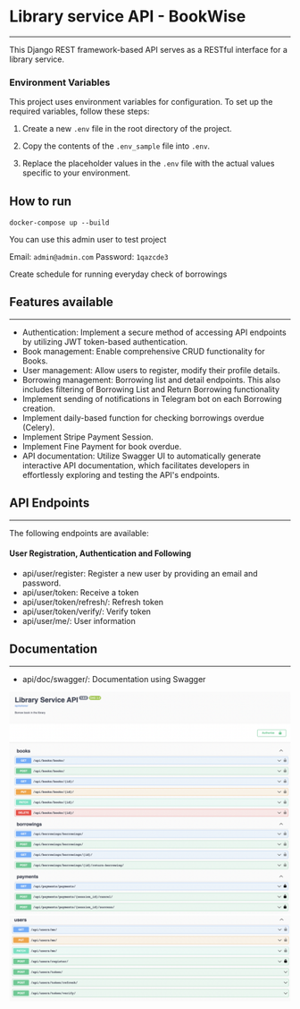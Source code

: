 # Library service API - BookWise

 ---
 This Django REST framework-based API serves as a RESTful interface for a library service.


### Environment Variables

This project uses environment variables for configuration. To set up the required variables, follow these steps:

1. Create a new `.env` file in the root directory of the project.

2. Copy the contents of the `.env_sample` file into `.env`.

3. Replace the placeholder values in the `.env` file with the actual values specific to your environment.


## How to run

```
docker-compose up --build
```
You can use this admin user to test project

Email: `admin@admin.com`
Password: `1qazcde3`

Create schedule for running everyday check of borrowings

 ## Features available

 ---
 * Authentication: Implement a secure method of accessing API endpoints by utilizing JWT token-based authentication.
 * Book management: Enable comprehensive CRUD functionality for Books.
 * User management: Allow users to register, modify their profile details.
 * Borrowing management: Borrowing list and detail endpoints. This also includes filtering of Borrowing List and Return Borrowing functionality
 * Implement sending of notifications in Telegram bot on each Borrowing creation.
 * Implement daily-based function for checking borrowings overdue (Celery). 
 * Implement Stripe Payment Session.
 * Implement Fine Payment for book overdue.
 * API documentation: Utilize Swagger UI to automatically generate interactive API documentation, which facilitates developers in effortlessly exploring and testing the API's endpoints.

 ## API Endpoints

 ---
 The following endpoints are available:

 #### User Registration, Authentication and Following
 * api/user/register: Register a new user by providing an email and password.
 * api/user/token: Receive a token
 * api/user/token/refresh/: Refresh token
 * api/user/token/verify/: Verify token
 * api/user/me/: User information
 
## Documentation

 ---

 * api/doc/swagger/: Documentation using Swagger

![endpoints exept user.png](documentation_images%2Fendpoints%20exept%20user.png)
![user endpoint.png](documentation_images%2Fuser%20endpoint.png)

